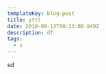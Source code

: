 ```yaml
---
templateKey: blog-post
title: yttt
date: 2018-09-13T00:23:00.949Z
description: df
tags:
  - s
---
```

sd
